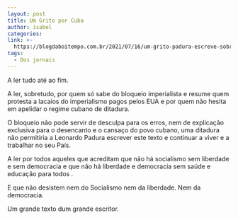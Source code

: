 ```yaml
---
layout: post
title: Um Grito por Cuba
author: isabel
categories:
link: >-
  https://blogdaboitempo.com.br/2021/07/16/um-grito-padura-escreve-sobre-as-manifestacoes-em-cuba/?fbclid=IwAR2A_P9vOxqAo1oXZM25kVyTR9KLVrD8uehBt-X_E_PizCDDQA9OBE3iUv4
tags:
  - Dos jornais
---
```

A ler tudo até ao fim.

A ler, sobretudo, por quem só sabe do bloqueio imperialista e resume quem protesta a lacaios do imperialismo pagos pelos EUA e por quem não hesita em apelidar o regime cubano de ditadura.

O bloqueio não pode servir de desculpa para os erros, nem de explicação exclusiva para o desencanto e o cansaço do povo cubano, uma ditadura não permitiria a Leonardo Padura escrever este texto e continuar a viver e a trabalhar no seu País.

A ler por todos aqueles que acreditam que não há socialismo sem liberdade e sem democracia e que não há liberdade e democracia sem saúde e educação para todos .

E que não desistem nem do Socialismo nem da liberdade. Nem da democracia.

Um grande texto dum grande escritor.
